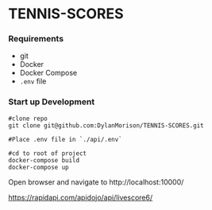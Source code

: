 # TENNIS-SCORES

### Requirements 
- git
- Docker
- Docker Compose
- `.env` file

### Start up Development
```
#clone repo
git clone git@github.com:DylanMorison/TENNIS-SCORES.git

#Place .env file in `./api/.env`

#cd to root of project
docker-compose build
docker-compose up 
```

Open browser and navigate to http://localhost:10000/

https://rapidapi.com/apidojo/api/livescore6/
